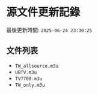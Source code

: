 # 源文件更新記錄

最後更新時間: `2025-06-24 23:30:25`

## 文件列表
- `TW_allsource.m3u`
- `UBTV.m3u`
- `TV7708.m3u`
- `TW_only.m3u`
